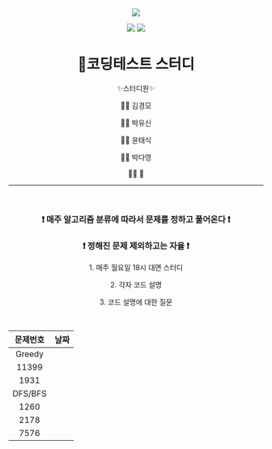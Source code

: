<div align="center">
<img src="https://capsule-render.vercel.app/api?type=waving&color=auto&height=300&section=header&text=ProblemSolve&fontSize=90" />

<img src="https://img.shields.io/badge/Python-3766AB?style=for-the-badge&logo=Python&logoColor=white"/></a>
  <img src="https://img.shields.io/badge/java-007396?style=for-the-badge&logo=java&logoColor=white"></a>

  <h1>  🚀코딩테스트 스터디 </h1>
  
  ✨스터디원✨
  
  👨‍💻 김경모
  
  👨‍💻 박유신
  
  👨‍💻 윤태식
  
  👩‍💻 박다영
  
  👩‍💻 🔫

<hr>
<br>
<h3> ❗ 매주 알고리즘 분류에 따라서 문제를 정하고 풀어온다 ❗ </h3>
<h3> ❗ 정해진 문제 제외하고는 자율 ❗ </h3>


<p>1. 매주 월요일 18시 대면 스터디</p>

<p>2. 각자 코드 설명</p>

<p>3. 코드 설명에 대한 질문</p>

<br>

| 문제번호 | 날짜 |
|:---:|:---:|
| Greedy |  |
| 11399 |  |
| 1931 |  |
| DFS/BFS |  |
| 1260 |  |
| 2178 |  |
| 7576 |  |
</div>
